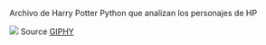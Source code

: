 Archivo de Harry Potter 
Python que analizan los personajes de HP

![](https://media.giphy.com/media/26BRzozg4TCBXv6QU/giphy.gif)
Source [GIPHY](https://media.giphy.com/media/26BRzozg4TCBXv6QU/giphy.gif)